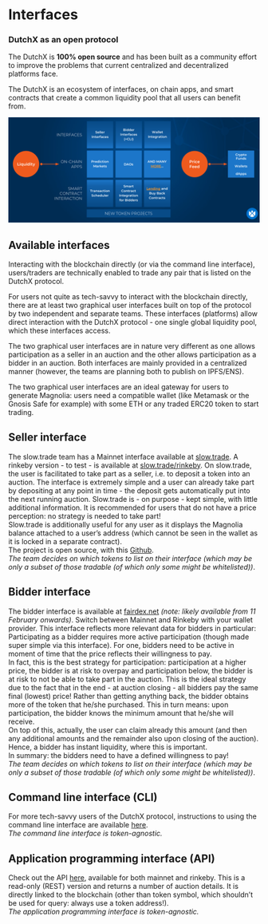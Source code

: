 # Interfaces

### DutchX as an open protocol
The DutchX is **100% open source** and has been built as a community effort to improve
the problems that current centralized and decentralized platforms face.

The DutchX is an ecosystem of interfaces, on chain apps, and smart contracts that
create a common liquidity pool that all users can benefit from.

![Open Protocol](./_static/open-protocol.png)

## Available interfaces

Interacting with the blockchain directly (or via the command line interface), users/traders are technically enabled to trade any pair that is listed on the DutchX protocol. 

For users not quite as tech-savvy to interact with the blockchain directly, there are at least two graphical user interfaces built on top of the protocol by two independent and separate teams. These interfaces (platforms) allow direct interaction with the DutchX protocol - one single global liquidity pool, which these interfaces access.

The two graphical user interfaces are in nature very different as one allows participation as a seller in an auction and the other allows participation as a bidder in an auction. Both interfaces are mainly provided in a centralized manner (however, the teams are planning both to publish on IPFS/ENS).  
 
The two graphical user interfaces are an ideal gateway for users to generate Magnolia: users need a compatible wallet (like Metamask or the Gnosis Safe for example) with some ETH or any traded ERC20 token to start trading.

## Seller interface
The slow.trade team has a Mainnet interface available at [slow.trade](https://slow.trade/#/). A rinkeby version - to test - is available at [slow.trade/rinkeby](https://slow.trade/rinkeby/). 
On slow.trade, the user is facilitated to take part as a seller, i.e. to deposit a token into an auction. The interface is extremely simple and a user can already take part by depositing at any point in time - the deposit gets automatically put into the next running auction. Slow.trade is - on purpose - kept simple, with little additional information. 
It is recommended for users that do not have a price perception: no strategy is needed to take part!  
Slow.trade is additionally useful for any user as it displays the Magnolia balance attached to a user’s address (which cannot be seen in the wallet as it is locked in a separate contract).  
The project is open source, with this [Github](https://github.com/gnosis/dx-react).  
*The team decides on which tokens to list on their interface (which may be only a subset of those tradable (of which only some might be whitelisted))*.

## Bidder interface
The bidder interface is available at [fairdex.net](https://fairdex.net/) *(note: likely available from 11 February onwards)*. Switch between Mainnet and Rinkeby with your wallet provider. This interface reflects more relevant data for bidders in particular:  
Participating as a bidder requires more active participation (though made super simple via this interface). For one, bidders need to be active in moment of time that the price reflects their willingness to pay.  
In fact, this is the best strategy for participation: participation at a higher price, the bidder is at risk to overpay and participation below, the bidder is at risk to not be able to take part in the auction. This is the ideal strategy due to the fact that in the end - at auction closing - all bidders pay the same final (lowest) price! Rather than getting anything back, the bidder obtains more of the token that he/she purchased. This in turn means: upon participation, the bidder knows the minimum amount that he/she will receive.  
On top of this, actually, the user can claim already this amount (and then any additional amounts and the remainder also upon closing of the auction). Hence, a bidder has instant liquidity, where this is important.  
In summary: the bidders need to have a defined willingness to pay!  
*The team decides on which tokens to list on their interface (which may be only a subset of those tradable (of which only some might be whitelisted))*.

## Command line interface (CLI)
For more tech-savvy users of the DutchX protocol, instructions to using the command line interface are available [here](https://dutchx.readthedocs.io/en/latest/cli.html).  
*The command line interface is token-agnostic.*  

## Application programming interface (API)
Check out the API [here](https://dutchx.readthedocs.io/en/latest/api.html), available for both mainnet and rinkeby.
This is a read-only (REST) version and returns a number of auction details. It is directly linked to the blockchain (other than token symbol, which shouldn’t be used for query: always use a token address!).  
*The application programming interface is token-agnostic.*
